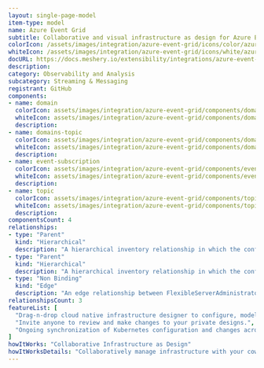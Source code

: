 ```yaml
---
layout: single-page-model
item-type: model
name: Azure Event Grid
subtitle: Collaborative and visual infrastructure as design for Azure Event Grid
colorIcon: /assets/images/integration/azure-event-grid/icons/color/azure-event-grid-color.svg
whiteIcon: /assets/images/integration/azure-event-grid/icons/white/azure-event-grid-white.svg
docURL: https://docs.meshery.io/extensibility/integrations/azure-event-grid
description: 
category: Observability and Analysis
subcategory: Streaming & Messaging
registrant: GitHub
components: 
- name: domain
  colorIcon: assets/images/integration/azure-event-grid/components/domain/icons/color/domain-color.svg
  whiteIcon: assets/images/integration/azure-event-grid/components/domain/icons/white/domain-white.svg
  description: 
- name: domains-topic
  colorIcon: assets/images/integration/azure-event-grid/components/domains-topic/icons/color/domains-topic-color.svg
  whiteIcon: assets/images/integration/azure-event-grid/components/domains-topic/icons/white/domains-topic-white.svg
  description: 
- name: event-subscription
  colorIcon: assets/images/integration/azure-event-grid/components/event-subscription/icons/color/event-subscription-color.svg
  whiteIcon: assets/images/integration/azure-event-grid/components/event-subscription/icons/white/event-subscription-white.svg
  description: 
- name: topic
  colorIcon: assets/images/integration/azure-event-grid/components/topic/icons/color/topic-color.svg
  whiteIcon: assets/images/integration/azure-event-grid/components/topic/icons/white/topic-white.svg
  description: 
componentsCount: 4
relationships: 
- type: "Parent"
  kind: "Hierarchical"
  description: "A hierarchical inventory relationship in which the configuration of (parent component) is patched with the configuration of (child component). "
- type: "Parent"
  kind: "Hierarchical"
  description: "A hierarchical inventory relationship in which the configuration of (parent component) is patched with the configuration of (child component). "
- type: "Non Binding"
  kind: "Edge"
  description: "An edge relationship between FlexibleServerAdministrator and UserAssignedIdentity(azure-managed-identity)"
relationshipsCount: 3
featureList: [
  "Drag-n-drop cloud native infrastructure designer to configure, model, and deploy your workloads.",
  "Invite anyone to review and make changes to your private designs.",
  "Ongoing synchronization of Kubernetes configuration and changes across any number of clusters."
]
howItWorks: "Collaborative Infrastructure as Design"
howItWorksDetails: "Collaboratively manage infrastructure with your coworkers synchronously sharing the same designs."
---
```

